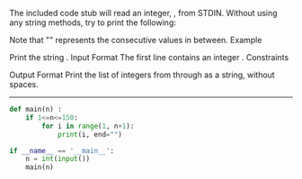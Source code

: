 
The included code stub will read an integer, , from STDIN.
Without using any string methods, try to print the following:

Note that "" represents the consecutive values in between.
Example

Print the string .
Input Format
The first line contains an integer .
Constraints

Output Format
Print the list of integers from  through  as a string, without spaces.

---
```py
def main(n) :
    if 1<=n<=150:
        for i in range(1, n+1):
            print(i, end="")

if __name__ == '__main__':
    n = int(input())
    main(n) 

```
